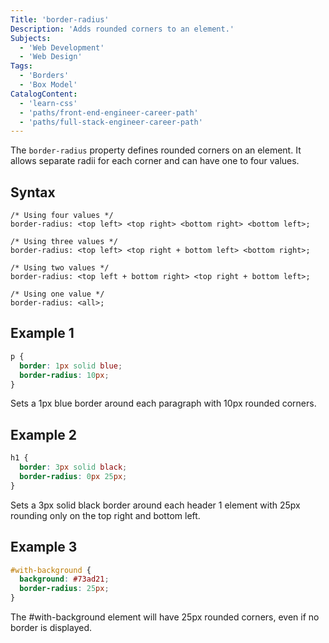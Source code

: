 ```yaml
---
Title: 'border-radius'
Description: 'Adds rounded corners to an element.'
Subjects:
  - 'Web Development'
  - 'Web Design'
Tags:
  - 'Borders'
  - 'Box Model'
CatalogContent:
  - 'learn-css'
  - 'paths/front-end-engineer-career-path'
  - 'paths/full-stack-engineer-career-path'
---
```


The `border-radius` property defines rounded corners on an element. It allows separate radii for each corner and can have one to four values.

## Syntax

```pseudo
/* Using four values */
border-radius: <top left> <top right> <bottom right> <bottom left>;

/* Using three values */
border-radius: <top left> <top right + bottom left> <bottom right>;

/* Using two values */
border-radius: <top left + bottom right> <top right + bottom left>;

/* Using one value */
border-radius: <all>;
```

## Example 1

```css
p {
  border: 1px solid blue;
  border-radius: 10px;
}
```

Sets a 1px blue border around each paragraph with 10px rounded corners.

## Example 2

```css
h1 {
  border: 3px solid black;
  border-radius: 0px 25px;
}
```

Sets a 3px solid black border around each header 1 element with 25px rounding only on the top right and bottom left.

## Example 3

```css
#with-background {
  background: #73ad21;
  border-radius: 25px;
}
```

The #with-background element will have 25px rounded corners, even if no border is displayed.
